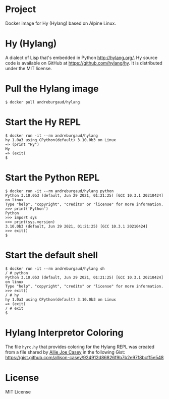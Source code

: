 # Project

Docker image for Hy (Hylang) based on Alpine Linux.

# Hy (Hylang)

A dialect of Lisp that's embedded in Python http://hylang.org/. Hy source code
is available on GitHub at https://github.com/hylang/hy. It is distributed under
the MIT license.

# Pull the Hylang image

```
$ docker pull andreburgaud/hylang
```

# Start the Hy REPL

```
$ docker run -it --rm andreburgaud/hylang
hy 1.0a3 using CPython(default) 3.10.0b3 on Linux
=> (print "Hy")
Hy
=> (exit)
$
```

# Start the Python REPL

```
$ docker run -it --rm andreburgaud/hylang python
Python 3.10.0b3 (default, Jun 29 2021, 01:21:25) [GCC 10.3.1 20210424] on linux
Type "help", "copyright", "credits" or "license" for more information.
>>> print('Python')
Python
>>> import sys
>>> print(sys.version)
3.10.0b3 (default, Jun 29 2021, 01:21:25) [GCC 10.3.1 20210424]
>>> exit()
$
```

# Start the default shell

```
$ docker run -it --rm andreburgaud/hylang sh
/ # python
Python 3.10.0b3 (default, Jun 29 2021, 01:21:25) [GCC 10.3.1 20210424] on linux
Type "help", "copyright", "credits" or "license" for more information.
>>> exit()
/ # hy
hy 1.0a3 using CPython(default) 3.10.0b3 on Linux
=> (exit)
/ # exit
$
```

# Hylang Interpretor Coloring

The file `hyrc.hy` that provides coloring for the Hylang REPL was created from a file shared by [Allie Joe Casey](https://github.com/allison-casey) in the following Gist: https://gist.github.com/allison-casey/924912d86826f9b7b2e97f8bcff5e548


# License

MIT License
